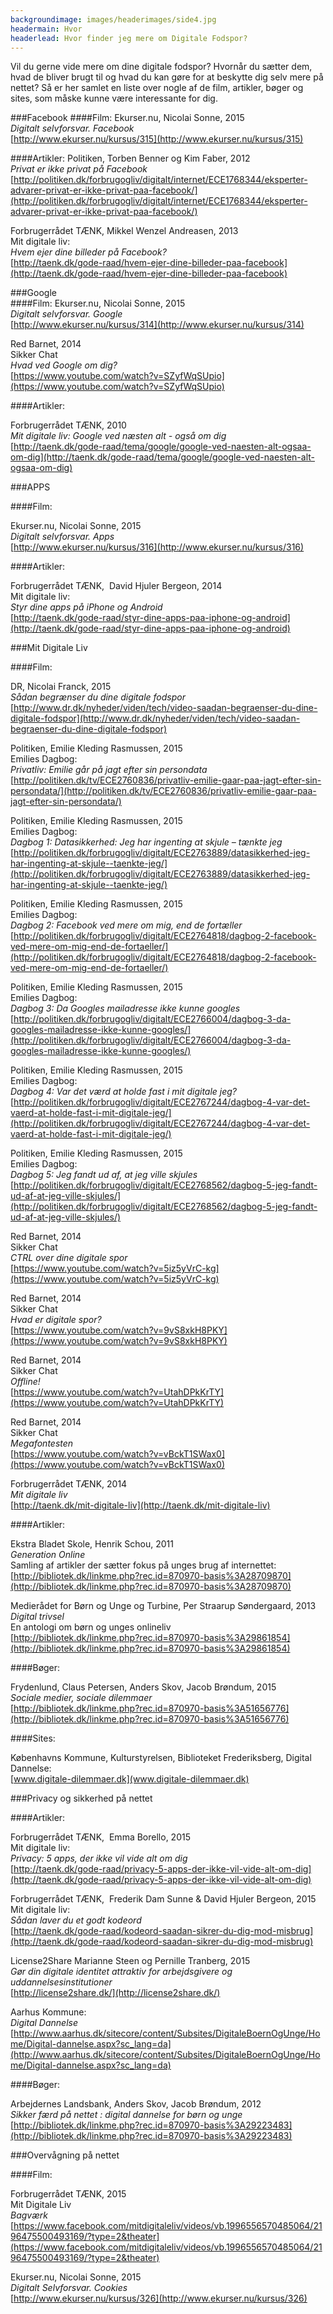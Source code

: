 ```yaml
---
backgroundimage: images/headerimages/side4.jpg
headermain: Hvor
headerlead: Hvor finder jeg mere om Digitale Fodspor?
---
```

Vil du gerne vide mere om dine digitale fodspor? Hvornår du sætter dem, hvad de bliver brugt til og hvad du
kan gøre for at beskytte dig selv mere på nettet? Så er her samlet en liste over nogle af de film, artikler,
bøger og sites, som måske kunne være interessante for dig.


###Facebook
####Film:
Ekurser.nu, Nicolai Sonne, 2015 <br>
*Digitalt selvforsvar. Facebook* <br>
[http://www.ekurser.nu/kursus/315](http://www.ekurser.nu/kursus/315)
<br>

####Artikler:
Politiken, Torben Benner og Kim Faber, 2012 <br>
*Privat er ikke privat på Facebook* <br>
[http://politiken.dk/forbrugogliv/digitalt/internet/ECE1768344/eksperter-advarer-privat-er-ikke-privat-paa-facebook/](http://politiken.dk/forbrugogliv/digitalt/internet/ECE1768344/eksperter-advarer-privat-er-ikke-privat-paa-facebook/)
<br>

Forbrugerrådet TÆNK, Mikkel Wenzel Andreasen, 2013<br>
Mit digitale liv:<br>
*Hvem ejer dine billeder på Facebook?*<br>
[http://taenk.dk/gode-raad/hvem-ejer-dine-billeder-paa-facebook](http://taenk.dk/gode-raad/hvem-ejer-dine-billeder-paa-facebook)
<br>

###Google <br>
####Film:
Ekurser.nu, Nicolai Sonne, 2015<br>
*Digitalt selvforsvar. Google*<br>
[http://www.ekurser.nu/kursus/314](http://www.ekurser.nu/kursus/314)
<br>

Red Barnet, 2014<br>
Sikker Chat<br>
*Hvad ved Google om dig?*<br>
[https://www.youtube.com/watch?v=SZyfWqSUpio](https://www.youtube.com/watch?v=SZyfWqSUpio)
<br>

####Artikler:

Forbrugerrådet TÆNK, 2010<br>
*Mit digitale liv: Google ved næsten alt - også om dig*<br>
[http://taenk.dk/gode-raad/tema/google/google-ved-naesten-alt-ogsaa-om-dig](http://taenk.dk/gode-raad/tema/google/google-ved-naesten-alt-ogsaa-om-dig)
<br>

###APPS

####Film:

Ekurser.nu, Nicolai Sonne, 2015<br>
*Digitalt selvforsvar. Apps*<br>
[http://www.ekurser.nu/kursus/316](http://www.ekurser.nu/kursus/316)
<br>

####Artikler:

Forbrugerrådet TÆNK,  David Hjuler Bergeon, 2014<br>
Mit digitale liv:<br>
*Styr dine apps på iPhone og Android*<br>
[http://taenk.dk/gode-raad/styr-dine-apps-paa-iphone-og-android](http://taenk.dk/gode-raad/styr-dine-apps-paa-iphone-og-android)
<br>

###Mit Digitale Liv

####Film:

DR, Nicolai Franck, 2015<br>
*Sådan begrænser du dine digitale fodspor*<br>
[http://www.dr.dk/nyheder/viden/tech/video-saadan-begraenser-du-dine-digitale-fodspor](http://www.dr.dk/nyheder/viden/tech/video-saadan-begraenser-du-dine-digitale-fodspor)
<br>

Politiken, Emilie Kleding Rasmussen, 2015<br>
Emilies Dagbog:<br>
*Privatliv: Emilie går på jagt efter sin persondata*<br>
[http://politiken.dk/tv/ECE2760836/privatliv-emilie-gaar-paa-jagt-efter-sin-persondata/](http://politiken.dk/tv/ECE2760836/privatliv-emilie-gaar-paa-jagt-efter-sin-persondata/)
<br>

Politiken, Emilie Kleding Rasmussen, 2015<br>
Emilies Dagbog:<br>
*Dagbog 1: Datasikkerhed: Jeg har ingenting at skjule – tænkte jeg*<br>
[http://politiken.dk/forbrugogliv/digitalt/ECE2763889/datasikkerhed-jeg-har-ingenting-at-skjule--taenkte-jeg/](http://politiken.dk/forbrugogliv/digitalt/ECE2763889/datasikkerhed-jeg-har-ingenting-at-skjule--taenkte-jeg/)
<br>

Politiken, Emilie Kleding Rasmussen, 2015<br>
Emilies Dagbog:<br>
*Dagbog 2: Facebook ved mere om mig, end de fortæller*<br>
[http://politiken.dk/forbrugogliv/digitalt/ECE2764818/dagbog-2-facebook-ved-mere-om-mig-end-de-fortaeller/](http://politiken.dk/forbrugogliv/digitalt/ECE2764818/dagbog-2-facebook-ved-mere-om-mig-end-de-fortaeller/)
<br>

Politiken, Emilie Kleding Rasmussen, 2015<br>
Emilies Dagbog:<br>
*Dagbog 3: Da Googles mailadresse ikke kunne googles*<br>
[http://politiken.dk/forbrugogliv/digitalt/ECE2766004/dagbog-3-da-googles-mailadresse-ikke-kunne-googles/](http://politiken.dk/forbrugogliv/digitalt/ECE2766004/dagbog-3-da-googles-mailadresse-ikke-kunne-googles/)
<br>

Politiken, Emilie Kleding Rasmussen, 2015<br>
Emilies Dagbog:<br>
*Dagbog 4: Var det værd at holde fast i mit digitale jeg?*<br>
[http://politiken.dk/forbrugogliv/digitalt/ECE2767244/dagbog-4-var-det-vaerd-at-holde-fast-i-mit-digitale-jeg/](http://politiken.dk/forbrugogliv/digitalt/ECE2767244/dagbog-4-var-det-vaerd-at-holde-fast-i-mit-digitale-jeg/)
<br>

Politiken, Emilie Kleding Rasmussen, 2015<br>
Emilies Dagbog:<br>
*Dagbog 5: Jeg fandt ud af, at jeg ville skjules*<br>
[http://politiken.dk/forbrugogliv/digitalt/ECE2768562/dagbog-5-jeg-fandt-ud-af-at-jeg-ville-skjules/](http://politiken.dk/forbrugogliv/digitalt/ECE2768562/dagbog-5-jeg-fandt-ud-af-at-jeg-ville-skjules/)
<br>

Red Barnet, 2014<br>
Sikker Chat<br>
*CTRL over dine digitale spor*<br>
[https://www.youtube.com/watch?v=5iz5yVrC-kg](https://www.youtube.com/watch?v=5iz5yVrC-kg)
<br>

Red Barnet, 2014<br>
Sikker Chat<br>
*Hvad er digitale spor?*<br>
[https://www.youtube.com/watch?v=9vS8xkH8PKY](https://www.youtube.com/watch?v=9vS8xkH8PKY)
<br>

Red Barnet, 2014<br>
Sikker Chat<br>
*Offline!*<br>
[https://www.youtube.com/watch?v=UtahDPkKrTY](https://www.youtube.com/watch?v=UtahDPkKrTY)
<br>

Red Barnet, 2014<br>
Sikker Chat<br>
*Megafontesten*<br>
[https://www.youtube.com/watch?v=vBckT1SWax0](https://www.youtube.com/watch?v=vBckT1SWax0)
<br>

Forbrugerrådet TÆNK, 2014<br>
*Mit digitale liv*<br>
[http://taenk.dk/mit-digitale-liv](http://taenk.dk/mit-digitale-liv)
<br>

####Artikler:

Ekstra Bladet Skole, Henrik Schou, 2011<br>
*Generation Online*<br>
Samling af artikler der sætter fokus på unges brug af internettet:<br>
[http://bibliotek.dk/linkme.php?rec.id=870970-basis%3A28709870](http://bibliotek.dk/linkme.php?rec.id=870970-basis%3A28709870)
<br>

Medierådet for Børn og Unge og Turbine, Per Straarup Søndergaard, 2013<br>
*Digital trivsel*<br>
En antologi om børn og unges onlineliv  <br>
[http://bibliotek.dk/linkme.php?rec.id=870970-basis%3A29861854](http://bibliotek.dk/linkme.php?rec.id=870970-basis%3A29861854)
<br>

####Bøger:

Frydenlund, Claus Petersen, Anders Skov, Jacob Brøndum, 2015 <br>
*Sociale medier, sociale dilemmaer* <br>
[http://bibliotek.dk/linkme.php?rec.id=870970-basis%3A51656776](http://bibliotek.dk/linkme.php?rec.id=870970-basis%3A51656776)
<br>

####Sites:

Københavns Kommune, Kulturstyrelsen, Biblioteket Frederiksberg, Digital Dannelse:<br>
[www.digitale-dilemmaer.dk](www.digitale-dilemmaer.dk)
<br>

###Privacy og sikkerhed på nettet

####Artikler:

Forbrugerrådet TÆNK,  Emma Borello, 2015 <br>
Mit digitale liv: <br>
*Privacy: 5 apps, der ikke vil vide alt om dig* <br>
[http://taenk.dk/gode-raad/privacy-5-apps-der-ikke-vil-vide-alt-om-dig](http://taenk.dk/gode-raad/privacy-5-apps-der-ikke-vil-vide-alt-om-dig)
<br>

Forbrugerrådet TÆNK,  Frederik Dam Sunne & David Hjuler Bergeon, 2015 <br>
 Mit digitale liv:<br>
*Sådan laver du et godt kodeord* <br>
[http://taenk.dk/gode-raad/kodeord-saadan-sikrer-du-dig-mod-misbrug](http://taenk.dk/gode-raad/kodeord-saadan-sikrer-du-dig-mod-misbrug)
<br>

License2Share Marianne Steen og Pernille Tranberg, 2015<br>
*Gør din digitale identitet attraktiv for arbejdsgivere og uddannelsesinstitutioner*<br>
[http://license2share.dk/](http://license2share.dk/)
<br>

Aarhus Kommune: <br>
*Digital Dannelse* <br>
[http://www.aarhus.dk/sitecore/content/Subsites/DigitaleBoernOgUnge/Home/Digital-dannelse.aspx?sc_lang=da](http://www.aarhus.dk/sitecore/content/Subsites/DigitaleBoernOgUnge/Home/Digital-dannelse.aspx?sc_lang=da)
<br>

####Bøger:

Arbejdernes Landsbank,  Anders Skov, Jacob Brøndum, 2012 <br>
*Sikker færd på nettet : digital dannelse for børn og unge* <br>
[http://bibliotek.dk/linkme.php?rec.id=870970-basis%3A29223483](http://bibliotek.dk/linkme.php?rec.id=870970-basis%3A29223483)
<br>

###Overvågning på nettet

####Film:

Forbrugerrådet TÆNK, 2015 <br>
Mit Digitale Liv <br>
*Bagværk* <br>
[https://www.facebook.com/mitdigitaleliv/videos/vb.1996556570485064/2196475500493169/?type=2&theater](https://www.facebook.com/mitdigitaleliv/videos/vb.1996556570485064/2196475500493169/?type=2&theater)
<br>

Ekurser.nu, Nicolai Sonne, 2015<br>
*Digitalt Selvforsvar. Cookies*<br>
[http://www.ekurser.nu/kursus/326](http://www.ekurser.nu/kursus/326)
<br>
